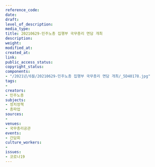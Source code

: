 ```yaml
---
reference_code: 
date: 
draft: 
level_of_description: 
media_type: 
title: 20210629-민주노총 집행부 국무총리 면담 개최
description: 
weight: 
modified_at: 
created_at: 
link: 
public_access_status: 
copyright_status: 
components:
- "/2021년/6월/20210629-민주노총 집행부 국무총리 면담 개최/_5D40178.jpg"
tags:
- 
creators:
- 민주노총
subjects:
- 정치정책
- 총파업
sources:
- 
venues:
- 국무총리공관
events:
- 간담회
culture_workers:
- 
issues:
- 코로나19
---
```

